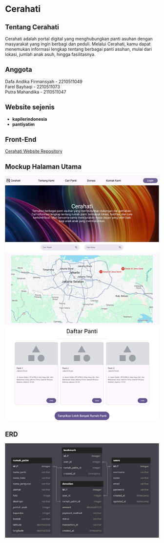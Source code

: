 # Cerahati

## Tentang Cerahati

Cerahati adalah portal digital yang menghubungkan panti asuhan dengan masyarakat yang ingin berbagi dan peduli. Melalui Cerahati, kamu dapat menemukan informasi lengkap tentang berbagai panti asuhan, mulai dari lokasi, jumlah anak asuh, hingga fasilitasnya. 

## Anggota

Dafa Andika Firmansyah - 2210511049  
Farel Bayhaqi - 2210511073  
Putra Mahandika - 2110511047  

## Website sejenis

- **kapilerindonesia**
- **pantiyatim**

## Front-End

[Cerahati Website Repository](https://github.com/zerrr232/SOA-Kel.9_Rumah-yatim)

## Mockup Halaman Utama

![Halaman utama](images/mockupCerahati.png)

## ERD

![Rancangan database](images/ERD.png)
